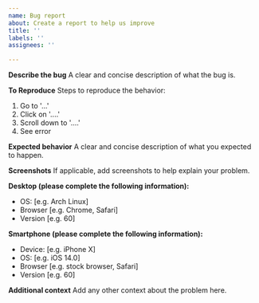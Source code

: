 ```yaml
---
name: Bug report
about: Create a report to help us improve
title: ''
labels: ''
assignees: ''

---
```


**Describe the bug**
A clear and concise description of what the bug is.

**To Reproduce**
Steps to reproduce the behavior:
1. Go to '...'
2. Click on '....'
3. Scroll down to '....'
4. See error

**Expected behavior**
A clear and concise description of what you expected to happen.

**Screenshots**
If applicable, add screenshots to help explain your problem.

**Desktop (please complete the following information):**
 - OS: [e.g. Arch Linux]
 - Browser [e.g. Chrome, Safari]
 - Version [e.g. 60]

**Smartphone (please complete the following information):**
 - Device: [e.g. iPhone X]
 - OS: [e.g. iOS 14.0]
 - Browser [e.g. stock browser, Safari]
 - Version [e.g. 60]

**Additional context**
Add any other context about the problem here.
